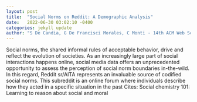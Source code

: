 ```yaml
---
layout: post
title:  "Social Norms on Reddit: A Demographic Analysis"
date:   2022-06-30 03:02:10 -0400
categories: jekyll update
author: "S De Candia, G De Francisci Morales, C Monti - 14th ACM Web Science , 2022"
---
```

Social norms, the shared informal rules of acceptable behavior, drive and reflect the evolution of societies. As an increasingly large part of social interactions happens online, social media data offers an unprecedented opportunity to assess the perception of social norm boundaries in-the-wild. In this regard, Reddit sr/AITA represents an invaluable source of codified social norms. This subreddit is an online forum where individuals describe how they acted in a specific situation in the past  Cites: Social chemistry 101: Learning to reason about social and moral